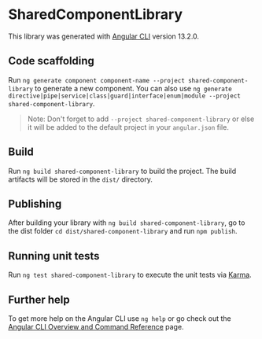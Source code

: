 # SharedComponentLibrary

This library was generated with [Angular CLI](https://github.com/angular/angular-cli) version 13.2.0.

## Code scaffolding

Run `ng generate component component-name --project shared-component-library` to generate a new component. You can also use `ng generate directive|pipe|service|class|guard|interface|enum|module --project shared-component-library`.
> Note: Don't forget to add `--project shared-component-library` or else it will be added to the default project in your `angular.json` file. 

## Build

Run `ng build shared-component-library` to build the project. The build artifacts will be stored in the `dist/` directory.

## Publishing

After building your library with `ng build shared-component-library`, go to the dist folder `cd dist/shared-component-library` and run `npm publish`.

## Running unit tests

Run `ng test shared-component-library` to execute the unit tests via [Karma](https://karma-runner.github.io).

## Further help

To get more help on the Angular CLI use `ng help` or go check out the [Angular CLI Overview and Command Reference](https://angular.io/cli) page.
